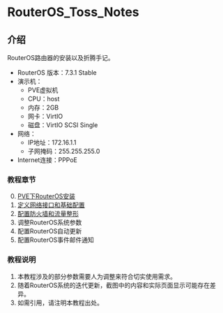 # RouterOS_Toss_Notes

## 介绍
RouterOS路由器的安装以及折腾手记。

- RouterOS 版本：7.3.1 Stable
- 演示机：
    - PVE虚拟机
    - CPU：host
    - 内存：2GB
    - 网卡：VirtIO
    - 磁盘：VirtIO SCSI Single
- 网络：
    - IP地址：172.16.1.1
    - 子网掩码：255.255.255.0
- Internet连接：PPPoE


### 教程章节

0.  [PVE下RouterOS安装](./0.PVE下RouterOS安装.md)  
1.  [定义网络接口和基础配置](./1.定义网络接口和基础配置.md)  
2.  [配置防火墙和流量整形](./2.配置防火墙和流量整形.md)    
3.  调整RouterOS系统参数  
4.  配置RouterOS自动更新  
5.  配置RouterOS事件邮件通知  


### 教程说明

1.  本教程涉及的部分参数需要人为调整来符合切实使用需求。
2.  随着RouterOS系统的迭代更新，截图中的内容和实际页面显示可能存在差异。
3.  如需引用，请注明本教程出处。

